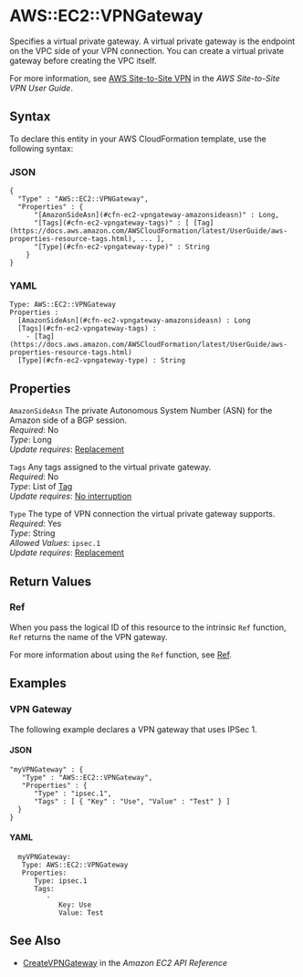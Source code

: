 # AWS::EC2::VPNGateway<a name="aws-resource-ec2-vpn-gateway"></a>

Specifies a virtual private gateway\. A virtual private gateway is the endpoint on the VPC side of your VPN connection\. You can create a virtual private gateway before creating the VPC itself\.

For more information, see [AWS Site\-to\-Site VPN](https://docs.aws.amazon.com/vpn/latest/s2svpn/VPC_VPN.html) in the *AWS Site\-to\-Site VPN User Guide*\.

## Syntax<a name="aws-resource-ec2-vpn-gateway-syntax"></a>

To declare this entity in your AWS CloudFormation template, use the following syntax:

### JSON<a name="aws-resource-ec2-vpn-gateway-syntax.json"></a>

```
{
  "Type" : "AWS::EC2::VPNGateway",
  "Properties" : {
      "[AmazonSideAsn](#cfn-ec2-vpngateway-amazonsideasn)" : Long,
      "[Tags](#cfn-ec2-vpngateway-tags)" : [ [Tag](https://docs.aws.amazon.com/AWSCloudFormation/latest/UserGuide/aws-properties-resource-tags.html), ... ],
      "[Type](#cfn-ec2-vpngateway-type)" : String
    }
}
```

### YAML<a name="aws-resource-ec2-vpn-gateway-syntax.yaml"></a>

```
Type: AWS::EC2::VPNGateway
Properties : 
﻿  [AmazonSideAsn](#cfn-ec2-vpngateway-amazonsideasn) : Long
﻿  [Tags](#cfn-ec2-vpngateway-tags) : 
    - [Tag](https://docs.aws.amazon.com/AWSCloudFormation/latest/UserGuide/aws-properties-resource-tags.html)
﻿  [Type](#cfn-ec2-vpngateway-type) : String
```

## Properties<a name="aws-resource-ec2-vpn-gateway-properties"></a>

`AmazonSideAsn`  <a name="cfn-ec2-vpngateway-amazonsideasn"></a>
The private Autonomous System Number \(ASN\) for the Amazon side of a BGP session\.  
*Required*: No  
*Type*: Long  
*Update requires*: [Replacement](https://docs.aws.amazon.com/AWSCloudFormation/latest/UserGuide/using-cfn-updating-stacks-update-behaviors.html#update-replacement)

`Tags`  <a name="cfn-ec2-vpngateway-tags"></a>
Any tags assigned to the virtual private gateway\.  
*Required*: No  
*Type*: List of [Tag](https://docs.aws.amazon.com/AWSCloudFormation/latest/UserGuide/aws-properties-resource-tags.html)  
*Update requires*: [No interruption](https://docs.aws.amazon.com/AWSCloudFormation/latest/UserGuide/using-cfn-updating-stacks-update-behaviors.html#update-no-interrupt)

`Type`  <a name="cfn-ec2-vpngateway-type"></a>
The type of VPN connection the virtual private gateway supports\.  
*Required*: Yes  
*Type*: String  
*Allowed Values*: `ipsec.1`  
*Update requires*: [Replacement](https://docs.aws.amazon.com/AWSCloudFormation/latest/UserGuide/using-cfn-updating-stacks-update-behaviors.html#update-replacement)

## Return Values<a name="aws-resource-ec2-vpn-gateway-return-values"></a>

### Ref<a name="aws-resource-ec2-vpn-gateway-return-values-ref"></a>

When you pass the logical ID of this resource to the intrinsic `Ref` function, `Ref` returns the name of the VPN gateway\.

For more information about using the `Ref` function, see [Ref](https://docs.aws.amazon.com/AWSCloudFormation/latest/UserGuide/intrinsic-function-reference-ref.html)\.

## Examples<a name="aws-resource-ec2-vpn-gateway--examples"></a>

### VPN Gateway<a name="aws-resource-ec2-vpn-gateway--examples--VPN_Gateway"></a>

The following example declares a VPN gateway that uses IPSec 1\.

#### JSON<a name="aws-resource-ec2-vpn-gateway--examples--VPN_Gateway--json"></a>

```
"myVPNGateway" : {
   "Type" : "AWS::EC2::VPNGateway",
   "Properties" : {
      "Type" : "ipsec.1",
      "Tags" : [ { "Key" : "Use", "Value" : "Test" } ]
  }
}
```

#### YAML<a name="aws-resource-ec2-vpn-gateway--examples--VPN_Gateway--yaml"></a>

```
  myVPNGateway: 
   Type: AWS::EC2::VPNGateway
   Properties: 
      Type: ipsec.1
      Tags: 
         - 
            Key: Use
            Value: Test
```

## See Also<a name="aws-resource-ec2-vpn-gateway--seealso"></a>
+  [CreateVPNGateway](https://docs.aws.amazon.com/AWSEC2/latest/APIReference/API_CreateVPNGateway.html) in the *Amazon EC2 API Reference*